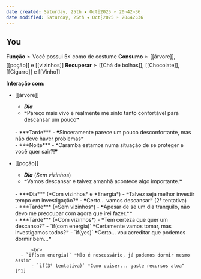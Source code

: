 ```yaml
---
date created: Saturday, 25th ✦ Oct┆2025 ➣ 20▫42▫36
date modified: Saturday, 25th ✦ Oct┆2025 ➣ 20▫42▫36
---
```


## You
**Função** ➣ Você possui 5⚡ como de costume
**Consumo** ➣ [[árvore]], [[poção]] e [[vizinhos]]
**Recuperar** ➣ [[Chá de bolhas]], [[Chocolate]], [[Cigarro]] e [[Vinho]]

**Interação com:**
- [[árvore]]
	- ***Dia***
	- ❝Pareço mais vivo e realmente me sinto tanto confortável para descansar um pouco❞
	<br>
	- ***Tarde***
	- ❝Sinceramente parece um pouco desconfortante, mas não deve haver problemas❞
	<br>
	- ***Noite***
	- ❝Caramba estamos numa situação de se proteger e você quer sair?!❞
	
- [[poção]]
	- ***Dia*** (*Sem vizinhos*)
	- ❝Vamos descansar e talvez amanhã acontece algo importante.❞
	<br>
	- ***Dia*** (*Com vizinhos* e *Energia*)
	- ❝Talvez seja melhor investir tempo em investigação?❞
	- ❝Certo... vamos descansar❞ (2° tentativa)
	<br>
	- ***Tarde*** (*Sem vizinhos*)
	- ❝Apesar de se um dia tranquilo, não devo me preocupar com agora que irei fazer.*❞
	<br>
	- ***Tarde*** (*Com vizinhos*)
	- ❝Tem certeza que quer um descanso?❞
		- `if(com energia)` ❝Certamente vamos tomar, mas investigamos todos?❞
			- `if(yes)` ❝Certo... vou acreditar que podemos dormir bem...❞
			
			<br>
		- `if(sem energia)` ❝Não é nescessário, já podemos dormir mesmo assim❞
			- `if(3° tentativa)` ❝Como quiser... gaste recursos atoa❞ [^1]


[^1]: - [*] Parabéns você desmaiou no chão de sono e noite a porta ficou livre para qualquer um entra até mesmo uma anomalia
